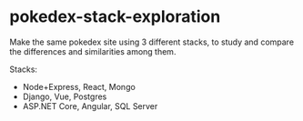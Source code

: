 # pokedex-stack-exploration
Make the same pokedex site using 3 different stacks, to study and compare the differences and similarities among them.

Stacks:
- Node+Express, React, Mongo
- Django, Vue, Postgres
- ASP.NET Core, Angular, SQL Server
